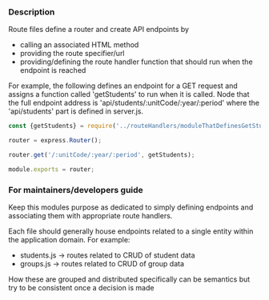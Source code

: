 ### Description
Route files define a router and create API endpoints by 
* calling an associated HTML method
* providing the route specifier/url
* providing/defining the route handler function that should run when the endpoint is reached

For example, the following defines an endpoint for a GET request and assigns a function called 'getStudents' to run when it is called.
Node that the full endpoint address is 'api/students/:unitCode/:year/:period' where the 'api/students' part is defined in server.js.

```javascript
const {getStudents} = require('../routeHandlers/moduleThatDefinesGetStudents');

router = express.Router();

router.get('/:unitCode/:year/:period', getStudents);

module.exports = router;
```

### For maintainers/developers guide
Keep this modules purpose as dedicated to simply defining endpoints and associating them with 
appropriate route handlers.

Each file should generally house endpoints related to a single entity within the application domain.
For example:
* students.js -> routes related to CRUD of student data
* groups.js -> routes related to CRUD of group data

How these are grouped and distributed specifically can be semantics but try to be consistent once a decision is made
